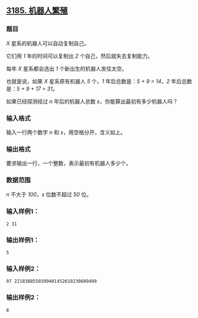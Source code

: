 ## [3185. 机器人繁殖](https://www.acwing.com/problem/content/3188/)

### 题目

*X* 星系的机器人可以自动复制自己。

它们用 *1* 年的时间可以复制出 *2* 个自己，然后就失去复制能力。

每年 *X* 星系都会选出 *1* 个新出生的机器人发往太空。

也就是说，如果 *X* 星系原有机器人 *5* 个，*1* 年后总数是：*5 + 9 = 14*，*2* 年后总数是：*5 + 9 + 17 = 31*。

如果已经探测经过 *n* 年后的机器人总数 *s*，你能算出最初有多少机器人吗？

### 输入格式

输入一行两个数字 *n* 和 *s*，用空格分开，含义如上。

### 输出格式

要求输出一行，一个整数，表示最初有机器人多少个。

### 数据范围

*n* 不大于 *100*，*s* 位数不超过 *50* 位。

### 输入样例1：

```
2 31
```

### 输出样例1：

```
5
```

### 输入样例2：

```
97 2218388550399401452619230609499
```

### 输出样例2：

```
8
```
